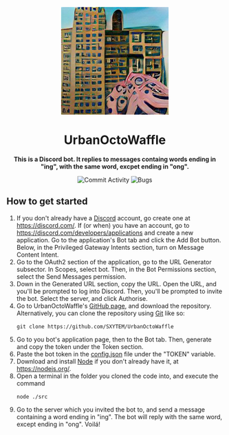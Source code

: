 <div align="center">
    <img src="./src/media/logo.png" width="250"/>
    <h1><b>UrbanOctoWaffle</b></h1>
    <p><b>This is a Discord bot. It replies to messages containg words ending in "ing", with the same word, excpet ending in "ong".</b></p>
</div>

<div align="center">

![Commit Activity](https://img.shields.io/github/commit-activity/m/SXYTEM/UrbanOctoWaffle?style=for-the-badge)
![Bugs](https://img.shields.io/github/issues/SXYTEM/UrbanOctoWaffle/bug.svg?style=for-the-badge)

</div>

## How to get started
1. If you don't already have a [Discord](https://discord.com/) account, go create one at https://discord.com/. If (or when) you have an account, go to https://discord.com/developers/applications and create a new application. Go to the application's Bot tab and click the Add Bot button. Below, in the Privileged Gateway Intents section, turn on Message Content Intent.
2. Go to the OAuth2 section of the application, go to the URL Generator subsector. In Scopes, select bot. Then, in the Bot Permissions section, select the Send Messages permission.
3. Down in the Generated URL section, copy the URL. Open the URL, and you'll be prompted to log into Discord. Then, you'll be prompted to invite the bot. Select the server, and click Authorise.
4. Go to UrbanOctoWaffle's [GitHub page](https://github.com/SXYTEM/UrbanOctoWaffle), and download the repository. Alternatively, you can clone the repository using [Git](https://git-scm.com/) like so:
   ```shell
   git clone https://github.com/SXYTEM/UrbanOctoWaffle
   ```
5. Go to you bot's application page, then to the Bot tab. Then, generate and copy the token under the Token section.
6. Paste the bot token in the [config.json](config.json) file under the "TOKEN" variable.
7. Download and install [Node](https://nodejs.org/) if you don't already have it, at https://nodejs.org/.
8. Open a terminal in the folder you cloned the code into, and execute the command
   ```shell
   node ./src
   ```
9.  Go to the server which you invited the bot to, and send a message containing a word ending in "ing". The bot will reply with the same word, except ending in "ong". Voilá!
